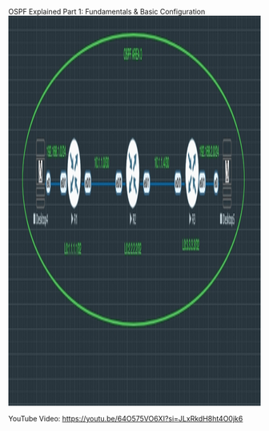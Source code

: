 OSPF Explained Part 1: Fundamentals & Basic Configuration
<img width="1103" height="779" alt="Screenshot 2025-07-11 at 15 48 25" src="https://github.com/null0labs/OSPF-Video1/blob/main/Video1-Topo.jpeg" />



YouTube Video:
https://youtu.be/64O575VO6XI?si=JLxRkdH8ht4O0jk6
